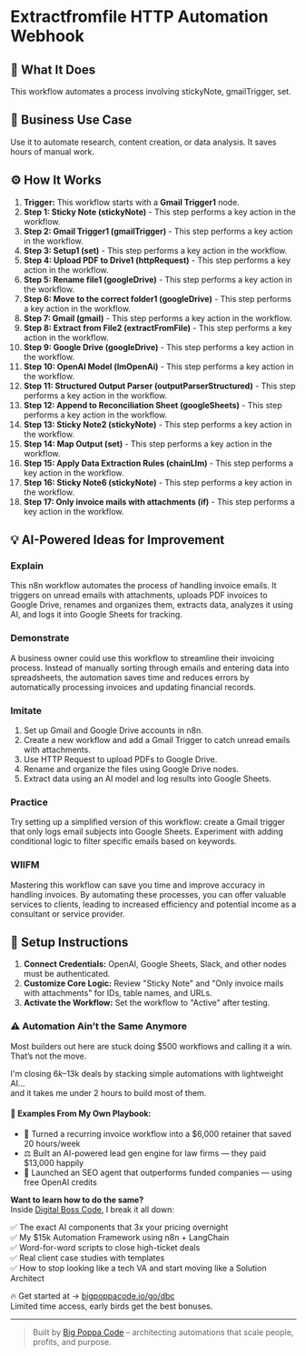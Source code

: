 # Extractfromfile HTTP Automation Webhook

## 🚀 What It Does
This workflow automates a process involving stickyNote, gmailTrigger, set.

## 💼 Business Use Case
Use it to automate research, content creation, or data analysis. It saves hours of manual work.

## ⚙️ How It Works
1.  **Trigger:** This workflow starts with a **Gmail Trigger1** node.
2. **Step 1: Sticky Note (stickyNote)** - This step performs a key action in the workflow.
3. **Step 2: Gmail Trigger1 (gmailTrigger)** - This step performs a key action in the workflow.
4. **Step 3: Setup1 (set)** - This step performs a key action in the workflow.
5. **Step 4: Upload PDF to Drive1 (httpRequest)** - This step performs a key action in the workflow.
6. **Step 5: Rename file1 (googleDrive)** - This step performs a key action in the workflow.
7. **Step 6: Move to the correct folder1 (googleDrive)** - This step performs a key action in the workflow.
8. **Step 7: Gmail (gmail)** - This step performs a key action in the workflow.
9. **Step 8: Extract from File2 (extractFromFile)** - This step performs a key action in the workflow.
10. **Step 9: Google Drive (googleDrive)** - This step performs a key action in the workflow.
11. **Step 10: OpenAI Model (lmOpenAi)** - This step performs a key action in the workflow.
12. **Step 11: Structured Output Parser (outputParserStructured)** - This step performs a key action in the workflow.
13. **Step 12: Append to Reconciliation Sheet (googleSheets)** - This step performs a key action in the workflow.
14. **Step 13: Sticky Note2 (stickyNote)** - This step performs a key action in the workflow.
15. **Step 14: Map Output (set)** - This step performs a key action in the workflow.
16. **Step 15: Apply Data Extraction Rules (chainLlm)** - This step performs a key action in the workflow.
17. **Step 16: Sticky Note6 (stickyNote)** - This step performs a key action in the workflow.
18. **Step 17: Only invoice mails with attachments (if)** - This step performs a key action in the workflow.

## 💡 AI-Powered Ideas for Improvement
### Explain
This n8n workflow automates the process of handling invoice emails. It triggers on unread emails with attachments, uploads PDF invoices to Google Drive, renames and organizes them, extracts data, analyzes it using AI, and logs it into Google Sheets for tracking.

### Demonstrate
A business owner could use this workflow to streamline their invoicing process. Instead of manually sorting through emails and entering data into spreadsheets, the automation saves time and reduces errors by automatically processing invoices and updating financial records.

### Imitate
1. Set up Gmail and Google Drive accounts in n8n.
2. Create a new workflow and add a Gmail Trigger to catch unread emails with attachments.
3. Use HTTP Request to upload PDFs to Google Drive.
4. Rename and organize the files using Google Drive nodes.
5. Extract data using an AI model and log results into Google Sheets.

### Practice
Try setting up a simplified version of this workflow: create a Gmail trigger that only logs email subjects into Google Sheets. Experiment with adding conditional logic to filter specific emails based on keywords.

### WIIFM
Mastering this workflow can save you time and improve accuracy in handling invoices. By automating these processes, you can offer valuable services to clients, leading to increased efficiency and potential income as a consultant or service provider.

## 🔧 Setup Instructions
1. **Connect Credentials:** OpenAI, Google Sheets, Slack, and other nodes must be authenticated.
2. **Customize Core Logic:** Review "Sticky Note" and "Only invoice mails with attachments" for IDs, table names, and URLs.
3. **Activate the Workflow:** Set the workflow to "Active" after testing.

### ⚠️ Automation Ain’t the Same Anymore

Most builders out here are stuck doing $500 workflows and calling it a win.  
That’s not the move.  

I'm closing $6k–$13k deals by stacking simple automations with lightweight AI...  
and it takes me under 2 hours to build most of them.

#### 🧠 Examples From My Own Playbook:
- 🔁 Turned a recurring invoice workflow into a $6,000 retainer that saved 20 hours/week  
- ⚖️ Built an AI-powered lead gen engine for law firms — they paid $13,000 happily  
- 🚀 Launched an SEO agent that outperforms funded companies — using free OpenAI credits  

**Want to learn how to do the same?**  
Inside [Digital Boss Code](https://bigpoppacode.io/go/dbc), I break it all down:

✅ The exact AI components that 3x your pricing overnight  
✅ My $15k Automation Framework using n8n + LangChain  
✅ Word-for-word scripts to close high-ticket deals  
✅ Real client case studies with templates  
✅ How to stop looking like a tech VA and start moving like a Solution Architect  

🔥 Get started at → [bigpoppacode.io/go/dbc](https://bigpoppacode.io/go/dbc)  
Limited time access, early birds get the best bonuses.

---
> Built by [Big Poppa Code](https://bigpoppacode.io) – architecting automations that scale people, profits, and purpose.
